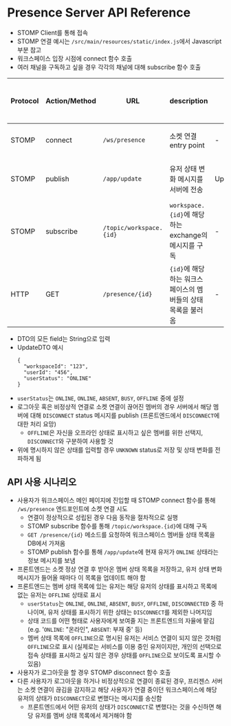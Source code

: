 # Presence Server API Reference
- STOMP Client를 통해 접속
- STOMP 연결 예시는 `/src/main/resources/static/index.js`에서 Javascript 부분 참고
- 워크스페이스 입장 시점에 connect 함수 호출
- 여러 채널을 구독하고 싶을 경우 각각의 채널에 대해 subscribe 함수 호출

| Protocol | Action/Method   | URL                      | description                              | DTO       | Return          | 호출 시점 |
|----------|-----------------|--------------------------|------------------------------------------|-----------|-----------------|-------|
| STOMP    | connect         | `/ws/presence`           | 소켓 연결 entry point                        | -         | -               | 연결 시  |
| STOMP    | publish         | `/app/update`            | 유저 상태 변화 메시지를 서버에 전송                     | UpdateDTO | UpdateDTO       | 서비스 중 |
| STOMP    | subscribe       | `/topic/workspace.{id}`  | `workspace.{id}`에 해당하는 exchange의 메시지를 구독 | -         | -               | 연결 시  |
| HTTP     | GET             | `/presence/{id}`         | `{id}`에 해당하는 워크스페이스의 멤버들의 상태 목록을 불러옴     | -         | List<UpdateDTO> | 서비스 중 |

- DTO의 모든 field는 String으로 입력
- UpdateDTO 예시
  ```
  {
    "workspaceId": "123",
    "userId": "456",
    "userStatus": "ONLINE"
  }
  ```
- `userStatus`는 `ONLINE`, `ONLINE`, `ABSENT`, `BUSY`, `OFFLINE` 중에 설정
- 로그아웃 혹은 비정상적 연결로 소켓 연결이 끊어진 멤버의 경우 서버에서 해당 멤버에 대해 `DISCONNECT` status 메시지를 publish (프론트엔드에서 `DISCONNECT`에 대한 처리 요망)
  - `OFFLINE`은 자신을 오프라인 상태로 표시하고 싶은 멤버를 위한 선택지, `DISCONNECT`와 구분하여 사용할 것
- 위에 명시하지 않은 상태를 입력할 경우 `UNKNOWN` status로 저장 및 상태 변화를 전파하게 됨



## API 사용 시나리오
- 사용자가 워크스페이스 메인 페이지에 진입할 때 STOMP connect 함수를 통해 `/ws/presence` 엔드포인트에 소켓 연결 시도
  - 연결이 정상적으로 성립된 경우 다음 동작을 절차적으로 실행
  - STOMP subscribe 함수를 통해 `/topic/workspace.{id}`에 대해 구독
  - `GET /presence/{id}` 메소드를 요청하여 워크스페이스 멤버들 상태 목록을 DB에서 가져옴
  - STOMP publish 함수를 통해 `/app/update`에 현재 유저가 `ONLINE` 상태라는 정보 메시지를 보냄
- 프론트엔드는 소켓 정상 연결 후 받아온 멤버 상태 목록을 저장하고, 유저 상태 변화 메시지가 들어올 때마다 이 목록을 업데이트 해야 함
- 프론트엔드는 멤버 상태 목록에 있는 유저는 해당 유저의 상태를 표시하고  목록에 없는 유저는 `OFFLINE` 상태로 표시
  - `userStatus`는 `ONLINE`, `ONLINE`, `ABSENT`, `BUSY`, `OFFLINE`, `DISCONNECTED` 중 하나이며, 유저 상태를 표시하기 위한 상태는 `DISCONNECT`를 제외한 나머지임
  - 상태 코드를 어떤 형태로 사용자에게 보여줄 지는 프론트엔드의 자율에 맡김 (e.g. '`ONLINE`: "온라인", `ABSENT`: 부재 중' 등)
  - 멤버 상태 목록에 `OFFLINE`으로 명시된 유저는 서비스 연결이 되지 않은 것처럼 `OFFLINE`으로 표시 (실제로는 서비스를 이용 중인 유저이지만, 개인의 선택으로 접속 상태를 표시하고 싶지 않은 경우 상태를 `OFFLINE`으로 보이도록 표시할 수 있음)
- 사용자가 로그아웃을 할 경우 STOMP disconnect 함수 호출
- 다른 사용자가 로그아웃을 하거나 비정상적으로 연결이 종료된 경우, 프리젠스 서버는 소켓 연결이 끊김을 감지하고 해당 사용자가 연결 중이던 워크스페이스에 해당 유저의 상태가 `DISCONNECT`으로 변했다는 메시지를 송신함
  - 프론트엔드에서 어떤 유저의 상태가 `DISCONNECT`로 변했다는 것을 수신하면 해당 유저를 멤버 상태 목록에서 제거해야 함
